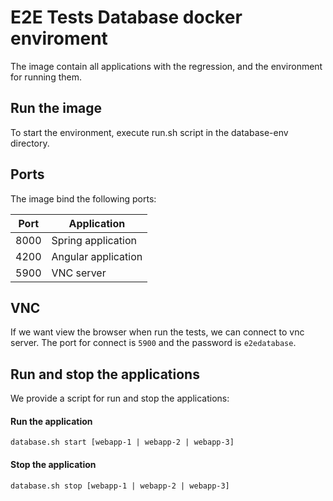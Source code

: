 # E2E Tests Database docker enviroment

The image contain all applications with the regression, and the environment for running them. 

## Run the image

To start the environment, execute run.sh script in the database-env directory.

## Ports

The image bind the following ports:

| Port | Application |
| ---- | ----------- |
| 8000 | Spring application |
| 4200 | Angular application |
| 5900 | VNC server |

## VNC

If we want view the browser when run the tests, we can connect to vnc server. The port for connect is `5900` and the password is `e2edatabase`. 

## Run and stop the applications

We provide a script for run and stop the applications:

#### Run the application

`database.sh start [webapp-1 | webapp-2 | webapp-3]`

#### Stop the application

`database.sh stop [webapp-1 | webapp-2 | webapp-3]`